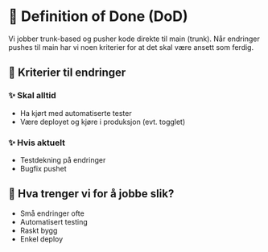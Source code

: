 # 💎 Definition of Done (DoD)

Vi jobber trunk-based og pusher kode direkte til main (trunk). Når endringer pushes til main har vi noen kriterier for at det skal være ansett som ferdig.

## 🚦 Kriterier til endringer

### ✨ Skal alltid

- Ha kjørt med automatiserte tester
- Være deployet og kjøre i produksjon (evt. togglet)

### ✨ Hvis aktuelt

- Testdekning på endringer
- Bugfix pushet

## 🧰 Hva trenger vi for å jobbe slik?

- Små endringer ofte
- Automatisert testing
- Raskt bygg
- Enkel deploy
